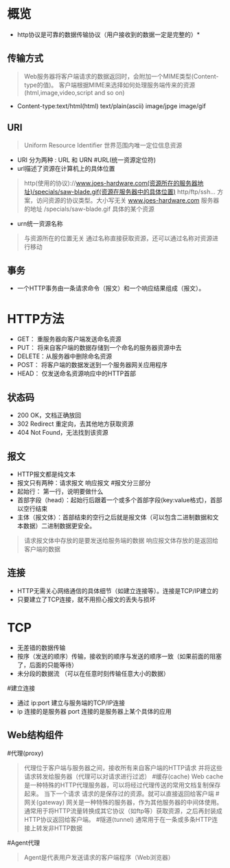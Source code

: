 概览
========
* http协议是可靠的数据传输协议（用户接收到的数据一定是完整的）*

传输方式
------------
>Web服务器将客户端请求的数据返回时，会附加一个MIME类型(Content-type的值)。
>客户端根据MIME来选择如何处理服务端传来的资源(html,image,video,script and so on)
* Content-type:text/html(html) text/plain(ascii) image/jpge image/gif

URI 
--------
>Uniform Resource Identifier 世界范围内唯一定位信息资源
* URI 分为两种 : URL 和 URN
#URL(统一资源定位符)
* url描述了资源在计算机上的具体位置
> http(使用的协议)://www.joes-hardware.com(资源所在的服务器地址)/specials/saw-blade.gif(资源在服务器中的具体位置)
> http/ftp/ssh... 方案，访问资源的协议类型。大小写无关
> www.joes-hardware.com 服务器的地址
> /specials/saw-blade.gif 具体的某个资源
* urn统一资源名称
> 与资源所在的位置无关
> 通过名称直接获取资源，还可以通过名称对资源进行移动

事务
-------
* 一个HTTP事务由一条请求命令（报文）和一个响应结果组成（报文）。
# HTTP方法
* GET：   重服务器向客户端发送命名资源
* PUT：   将来自客户端的数据存储到一个命名的服务器资源中去
* DELETE：从服务器中删除命名资源
* POST：  将客户端的数据发送到一个服务器网关应用程序
* HEAD：  仅发送命名资源响应中的HTTP首部

状态码
--------
* 200 OK，文档正确放回
* 302 Redirect 重定向，去其他地方获取资源
* 404 Not Found，无法找到该资源

报文
---------
* HTTP报文都是纯文本
* 报文只有两种：请求报文  响应报文
#报文分三部分
* 起始行： 第一行，说明要做什么
* 首部字段（head）：起始行后跟着一个或多个首部字段(key:value格式)，首部以空行结束
* 主体（报文体）：首部结束的空行之后就是报文体（可以包含二进制数据和文本数据）二进制数据更安全。
> 请求报文体中存放的是要发送给服务端的数据
> 响应报文体存放的是返回给客户端的数据

连接
-----
* HTTP无需关心网络通信的具体细节（如建立连接等）。连接是TCP/IP建立的
* 只要建立了TCP连接，就不用担心报文的丢失与损坏
# TCP
* 无差错的数据传输
* 按序（发送的顺序）传输，接收到的顺序与发送的顺序一致（如果前面的阻塞了，后面的只能等待）
* 未分段的数据流 （可以在任意时刻传输任意大小的数据）

#建立连接
* 通过 ip:port 建立与服务端的TCP/IP连接
* ip 连接的是服务器 port 连接的是服务器上某个具体的应用

Web结构组件
----
#代理(proxy)
> 代理位于客户端与服务器之间，接收所有来自客户端的HTTP请求
> 并将这些请求转发给服务器（代理可以对请求进行过滤）
#缓存(cache)
>Web cache 是一种特殊的HTTP代理服务器，可以将经过代理传送的常用文档复制保存起来。
>当下一个请求 请求的是保存过的资源。就可以直接返回给客户端
#网关(gateway)
>网关是一种特殊的服务器，作为其他服务器的中间体使用。
>通常用于将HTTP流量转换成其它协议（如ftp等）获取资源，之后再封装成HTTP协议返回给客户端。
#隧道(tunnel)
>通常用于在一条或多条HTTP连接上转发非HTTP数据
>
#Agent代理
>Agent是代表用户发送请求的客户端程序（Web浏览器）
>